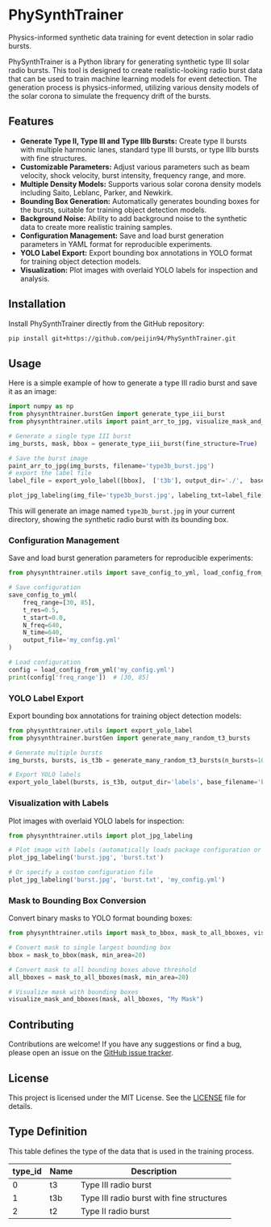 # PhySynthTrainer

Physics-informed synthetic data training for event detection in solar radio bursts.

PhySynthTrainer is a Python library for generating synthetic type III solar radio bursts. This tool is designed to create realistic-looking radio burst data that can be used to train machine learning models for event detection. The generation process is physics-informed, utilizing various density models of the solar corona to simulate the frequency drift of the bursts.

## Features

- **Generate Type II, Type III and Type IIIb Bursts:** Create type II bursts with multiple harmonic lanes, standard type III bursts, or type IIIb bursts with fine structures.
- **Customizable Parameters:** Adjust various parameters such as beam velocity, shock velocity, burst intensity, frequency range, and more.
- **Multiple Density Models:** Supports various solar corona density models including Saito, Leblanc, Parker, and Newkirk.
- **Bounding Box Generation:** Automatically generates bounding boxes for the bursts, suitable for training object detection models.
- **Background Noise:** Ability to add background noise to the synthetic data to create more realistic training samples.
- **Configuration Management:** Save and load burst generation parameters in YAML format for reproducible experiments.
- **YOLO Label Export:** Export bounding box annotations in YOLO format for training object detection models.
- **Visualization:** Plot images with overlaid YOLO labels for inspection and analysis.

## Installation

Install PhySynthTrainer directly from the GitHub repository:

```bash
pip install git+https://github.com/peijin94/PhySynthTrainer.git
```

## Usage

Here is a simple example of how to generate a type III radio burst and save it as an image:

```python
import numpy as np
from physynthtrainer.burstGen import generate_type_iii_burst
from physynthtrainer.utils import paint_arr_to_jpg, visualize_mask_and_bboxes

# Generate a single type III burst
img_bursts, mask, bbox = generate_type_iii_burst(fine_structure=True)

# Save the burst image
paint_arr_to_jpg(img_bursts, filename='type3b_burst.jpg')
# export the label file
label_file = export_yolo_label([bbox],  ['t3b'], output_dir='./',  base_filename='demo_bursts')

plot_jpg_labeling(img_file='type3b_burst.jpg', labeling_txt=label_file)
```

This will generate an image named `type3b_burst.jpg` in your current directory, showing the synthetic radio burst with its bounding box.

### Configuration Management

Save and load burst generation parameters for reproducible experiments:

```python
from physynthtrainer.utils import save_config_to_yml, load_config_from_yml

# Save configuration
save_config_to_yml(
    freq_range=[30, 85],
    t_res=0.5,
    t_start=0.0,
    N_freq=640,
    N_time=640,
    output_file='my_config.yml'
)

# Load configuration
config = load_config_from_yml('my_config.yml')
print(config['freq_range'])  # [30, 85]
```

### YOLO Label Export

Export bounding box annotations for training object detection models:

```python
from physynthtrainer.utils import export_yolo_label
from physynthtrainer.burstGen import generate_many_random_t3_bursts

# Generate multiple bursts
img_bursts, bursts, is_t3b = generate_many_random_t3_bursts(n_bursts=10)

# Export YOLO labels
export_yolo_label(bursts, is_t3b, output_dir='labels', base_filename='bursts')
```

### Visualization with Labels

Plot images with overlaid YOLO labels for inspection:

```python
from physynthtrainer.utils import plot_jpg_labeling

# Plot image with labels (automatically loads package configuration or uses defaults)
plot_jpg_labeling('burst.jpg', 'burst.txt')

# Or specify a custom configuration file
plot_jpg_labeling('burst.jpg', 'burst.txt', 'my_config.yml')
```

### Mask to Bounding Box Conversion

Convert binary masks to YOLO format bounding boxes:

```python
from physynthtrainer.utils import mask_to_bbox, mask_to_all_bboxes, visualize_mask_and_bboxes

# Convert mask to single largest bounding box
bbox = mask_to_bbox(mask, min_area=20)

# Convert mask to all bounding boxes above threshold
all_bboxes = mask_to_all_bboxes(mask, min_area=20)

# Visualize mask with bounding boxes
visualize_mask_and_bboxes(mask, all_bboxes, "My Mask")
```

## Contributing

Contributions are welcome! If you have any suggestions or find a bug, please open an issue on the [GitHub issue tracker](https://github.com/peijin94/PhySynthTrainer/issues).

## License

This project is licensed under the MIT License. See the [LICENSE](LICENSE) file for details.

## Type Definition

This table defines the type of the data that is used in the training process.

| type_id | Name | Description |
|---|---|---|
| 0 | t3 | Type III radio burst |
| 1 | t3b | Type III radio burst with fine structures |
| 2 | t2 | Type II radio burst |